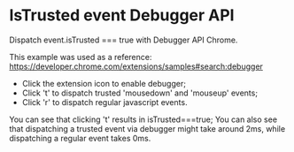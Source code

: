 # IsTrusted event Debugger API
 Dispatch event.isTrusted === true with Debugger API Chrome.
 
 This example was used as a reference: https://developer.chrome.com/extensions/samples#search:debugger

 - Click the extension icon to enable debugger;
 - Click 't' to dispatch trusted 'mousedown' and 'mouseup' events;
 - Click 'r' to dispatch regular javascript events.
 
 You can see that clicking 't' results in isTrusted===true;
You can also see that dispatching a trusted event via debugger might take around 2ms, while dispatching a regular event takes 0ms.
